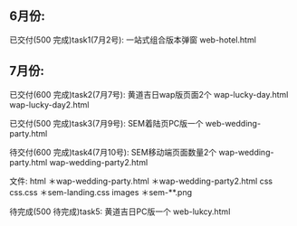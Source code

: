## 6月份:

已交付(500 完成)task1(7月2号): 一站式组合版本弹窗  web-hotel.html

## 7月份:

已交付(600 完成)task2(7月7号): 黄道吉日wap版页面2个  wap-lucky-day.html wap-lucky-day2.html

已交付(500 完成)task3(7月9号): SEM着陆页PC版一个 web-wedding-party.html

待交付(600 完成)task4(7月10号): SEM移动端页面数量2个 wap-wedding-party.html wap-wedding-party2.html

  文件:
    html
      ＊wap-wedding-party.html
      ＊wap-wedding-party2.html
    css
      css.css
      ＊sem-landing.css
    images
      ＊sem-**.png

待完成(500 待完成)task5: 黄道吉日PC版一个 web-lukcy.html